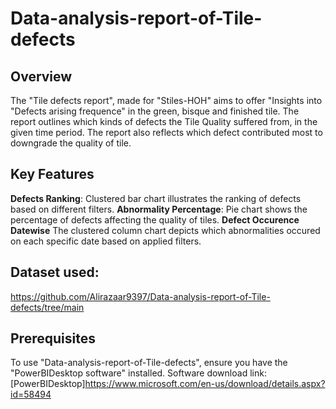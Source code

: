 # Data-analysis-report-of-Tile-defects

## Overview
The "Tile defects report", made for "Stiles-HOH" aims to offer "Insights into "Defects arising frequence" in the green, bisque and finished tile. The report outlines which kinds of defects the Tile Quality suffered from, in the given time period. The report also reflects which defect contributed most to downgrade the quality of tile.

## Key Features
**Defects Ranking**: Clustered bar chart illustrates the ranking of defects based on different filters.
**Abnormality Percentage**: Pie chart shows the percentage of defects affecting the quality of tiles.
**Defect Occurence Datewise** The clustered column chart depicts which abnormalities occured on each specific date based on applied filters.

## Dataset used:
https://github.com/Alirazaar9397/Data-analysis-report-of-Tile-defects/tree/main


## Prerequisites
To use "Data-analysis-report-of-Tile-defects", ensure you have the "PowerBIDesktop software" installed.
Software download link: [PowerBIDesktop]https://www.microsoft.com/en-us/download/details.aspx?id=58494
